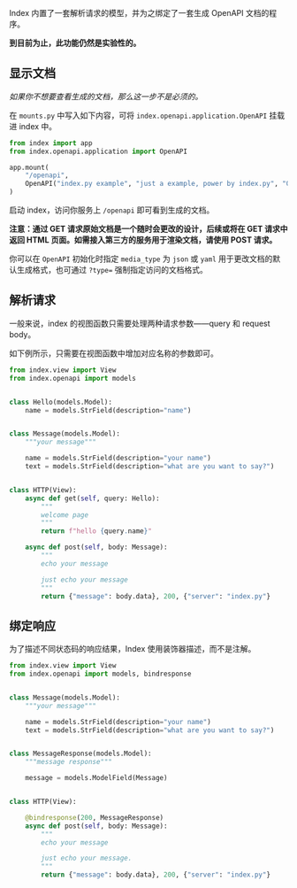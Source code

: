 Index 内置了一套解析请求的模型，并为之绑定了一套生成 OpenAPI 文档的程序。

**到目前为止，此功能仍然是实验性的。**

## 显示文档

*如果你不想要查看生成的文档，那么这一步不是必须的。*

在 `mounts.py` 中写入如下内容，可将 `index.openapi.application.OpenAPI` 挂载进 index 中。

```python
from index import app
from index.openapi.application import OpenAPI

app.mount(
    "/openapi",
    OpenAPI("index.py example", "just a example, power by index.py", "0.1.0"),
)
```

启动 index，访问你服务上 `/openapi` 即可看到生成的文档。

**注意：通过 GET 请求原始文档是一个随时会更改的设计，后续或将在 GET 请求中返回 HTML 页面。如需接入第三方的服务用于渲染文档，请使用 POST 请求。**

你可以在 `OpenAPI` 初始化时指定 `media_type` 为 `json` 或 `yaml` 用于更改文档的默认生成格式，也可通过 `?type=` 强制指定访问的文档格式。

## 解析请求

一般来说，index 的视图函数只需要处理两种请求参数——query 和 request body。

如下例所示，只需要在视图函数中增加对应名称的参数即可。

```python
from index.view import View
from index.openapi import models


class Hello(models.Model):
    name = models.StrField(description="name")


class Message(models.Model):
    """your message"""

    name = models.StrField(description="your name")
    text = models.StrField(description="what are you want to say?")


class HTTP(View):
    async def get(self, query: Hello):
        """
        welcome page
        """
        return f"hello {query.name}"

    async def post(self, body: Message):
        """
        echo your message

        just echo your message
        """
        return {"message": body.data}, 200, {"server": "index.py"}
```

## 绑定响应

为了描述不同状态码的响应结果，Index 使用装饰器描述，而不是注解。

```python
from index.view import View
from index.openapi import models, bindresponse


class Message(models.Model):
    """your message"""

    name = models.StrField(description="your name")
    text = models.StrField(description="what are you want to say?")


class MessageResponse(models.Model):
    """message response"""

    message = models.ModelField(Message)


class HTTP(View):

    @bindresponse(200, MessageResponse)
    async def post(self, body: Message):
        """
        echo your message

        just echo your message.
        """
        return {"message": body.data}, 200, {"server": "index.py"}
```
